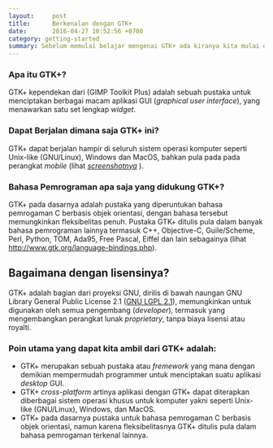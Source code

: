 ```yaml
---
layout:     post
title:      Berkenalan dengan GTK+
date:       2016-04-27 10:52:56 +0700 
category: getting-started
summary: Sebelum memulai belajar mengenai GTK+ ada kiranya kita mulai dari perkenalan. Seperti pepatah bilang "tak kenal maka tak sayang, tak sayang maka tak cinta" oleh karena itu, jika kita ingin mencintai sesuatu maka kenalilah terlebih dahulu. Berlaku pula dengan GTK+ ini, jika kita sudah mengenalinya kemungkinan akan ada sedikit rasa cinta yang membuatnya akan semakin penasaran. Jika sudah penasaran, maka kemungkinan pula kita akan terus menerus menggali, mengetahuinya lebih dalam.
---
```


### Apa itu GTK+?

GTK+ kependekan dari (GIMP Toolkit Plus) adalah sebuah pustaka untuk menciptakan berbagai macam aplikasi GUI (_graphical user interface_), yang menawarkan satu set lengkap _widget_.

### Dapat Berjalan dimana saja GTK+ ini?

GTK+ dapat berjalan hampir di seluruh sistem operasi komputer seperti Unix-like (GNU/Linux), Windows dan MacOS, bahkan pula pada pada perangkat _mobile_ (lihat _[screenshotnya](http://www.gtk.org/screenshots/)_ ).

### Bahasa Pemrograman apa saja yang didukung GTK+?

GTK+ pada dasarnya adalah pustaka yang diperuntukan bahasa pemrogaman C berbasis objek orientasi, dengan bahasa tersebut memungkinkan fleksibelitas penuh. Pustaka GTK+ ditulis pula dalam banyak bahasa pemrograman lainnya termasuk C++, Objective-C, Guile/Scheme, Perl, Python, TOM, Ada95, Free Pascal, Eiffel dan lain sebagainya (lihat <http://www.gtk.org/language-bindings.php>).


## Bagaimana dengan lisensinya?

GTK+ adalah bagian dari proyeksi GNU, dirilis di bawah naungan GNU Library General Public License 2.1 ([GNU LGPL 2.1](http://www.gnu.org/licenses/old-licenses/lgpl-2.1.html)), memungkinkan untuk digunakan oleh semua pengembang (_developer_), termasuk yang mengembangkan perangkat lunak _proprietary_, tanpa biaya lisensi atau royalti.

### Poin utama yang dapat kita ambil dari GTK+ adalah:

* GTK+ merupakan sebuah pustaka atau _fremework_ yang mana dengan demikian mempermudah programmer untuk menciptakan suatu aplikasi _desktop_ GUI.
* GTK+ _cross-platform_ artinya aplikasi dengan GTK+ dapat diterapkan diberbagai sistem operasi khusus untuk komputer yakni seperti Unix-like (GNU/Linux), Windows, dan MacOS.
* GTK+ pada dasarnya pustaka untuk bahasa pemrogaman C berbasis objek orientasi, namun karena fleksibelitasnya GTK+ ditulis pula dalam bahasa pemrogaman terkenal lainnya.
